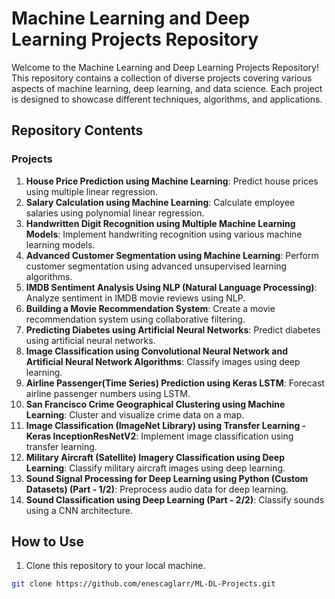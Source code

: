 # Machine Learning and Deep Learning Projects Repository

Welcome to the Machine Learning and Deep Learning Projects Repository! 
This repository contains a collection of diverse projects covering various aspects of machine learning, deep learning, and data science. 
Each project is designed to showcase different techniques, algorithms, and applications.

## Repository Contents

### Projects

1. **House Price Prediction using Machine Learning**: Predict house prices using multiple linear regression.
2. **Salary Calculation using Machine Learning**: Calculate employee salaries using polynomial linear regression.
3. **Handwritten Digit Recognition using Multiple Machine Learning Models**: Implement handwriting recognition using various machine learning models.
4. **Advanced Customer Segmentation using Machine Learning**: Perform customer segmentation using advanced unsupervised learning algorithms.
5. **IMDB Sentiment Analysis Using NLP (Natural Language Processing)**: Analyze sentiment in IMDB movie reviews using NLP.
6. **Building a Movie Recommendation System**: Create a movie recommendation system using collaborative filtering.
7. **Predicting Diabetes using Artificial Neural Networks**: Predict diabetes using artificial neural networks.
8. **Image Classification using Convolutional Neural Network and Artificial Neural Network Algorithms**: Classify images using deep learning.
9. **Airline Passenger(Time Series) Prediction using Keras LSTM**: Forecast airline passenger numbers using LSTM.
10. **San Francisco Crime Geographical Clustering using Machine Learning**: Cluster and visualize crime data on a map.
11. **Image Classification (ImageNet Library) using Transfer Learning - Keras InceptionResNetV2**: Implement image classification using transfer learning.
12. **Military Aircraft (Satellite) Imagery Classification using Deep Learning**: Classify military aircraft images using deep learning.
13. **Sound Signal Processing for Deep Learning using Python (Custom Datasets) (Part - 1/2)**: Preprocess audio data for deep learning.
14. **Sound Classification using Deep Learning (Part - 2/2)**: Classify sounds using a CNN architecture.


## How to Use

1. Clone this repository to your local machine.

```bash
git clone https://github.com/enescaglarr/ML-DL-Projects.git
